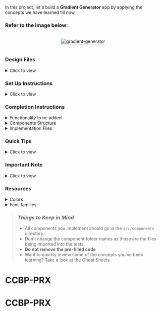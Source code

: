 In this project, let's build a **Gradient Generator** app by applying the concepts we have learned till now.

### Refer to the image below:

<br/>
<div style="text-align: center;">
    <img src="https://assets.ccbp.in/frontend/content/react-js/gradient-generator-output-v0.gif" alt="gradient-generator" style="max-width:70%;box-shadow:0 2.8px 2.2px rgba(0, 0, 0, 0.12)">
</div>
<br/>

### Design Files

<details>
<summary>Click to view</summary>

- [Extra Small (Size < 576px) and Small (Size >= 576px)](https://assets.ccbp.in/frontend/content/react-js/gradient-generator-sm-output-v0.png)
- [Medium (Size >= 768px), Large (Size >= 992px) and Extra Large (Size >= 1200px)](https://assets.ccbp.in/frontend/content/react-js/gradient-generator-lg-output-v0.png)

</details>

### Set Up Instructions

<details>
<summary>Click to view</summary>

- Download dependencies by running `npm install`
- Start up the app using `npm start`
</details>

### Completion Instructions

<details>
<summary>Functionality to be added</summary>
<br/>

The app must have the following functionalities

- Initially, the selected gradient direction should be the first value in the given `gradientDirectionsList`
- The initial values for the HTML input elements with type color should be **#8ae323** and **#014f7b** respectively
- When the values are provided for both the input elements with type color, then provided values should be the text content for the respective paragraph elements
- When the **Generate** button is clicked after selecting the direction and picking the colors, the background of the app should have a linear gradient with the selected direction and colors provided

- The `GradientGenerator` component will consist `gradientDirectionsList`. It consists of a list of gradient directions objects with the following properties in each gradient directions object

  |    Key      | Data Type |
  | :--------:  | :-------: |
  | directionId |  String   |
  |    value    |  String   |
  | displayText |  string   |

</details>

<details>
<summary>Components Structure</summary>

<br/>
<div style="text-align: center;">
    <img src="https://assets.ccbp.in/frontend/content/react-js/gradient-generator-component-breakdown-structure.png" alt="gradetient-generator-component-breakdown-structure" style="max-width:100%;box-shadow:0 2.8px 2.2px rgba(0, 0, 0, 0.12)">
</div>
<br/>

</details>

<details>
<summary>Implementation Files</summary>
<br/>

Use these files to complete the implementation:

- `src/components/GradientGenerator/index.js`
- `src/components/GradientGenerator/styledComponents.js`
- `src/components/GradientDirectionItem/index.js`
- `src/components/GradientDirectionItem/styledComponents.js`
</details>

### Quick Tips

<details close>
<summary>Click to view</summary>
<br>

- The HTML input element with the type **color** is designed for the user to select the **color** from a color picker.

  ```jsx
  <input type="color" />
  ```

- You can use the CSS **opacity** property to set the degree of transparency of an element. It has a value in the range of 0 to 1 inclusive.

  ```
   opacity: 0.5;
  ```

</details>

### Important Note

<details>
<summary>Click to view</summary>

<br/>

**The following instructions are required for the tests to pass**

- The HTML container element for the linear gradient values are applied should have `data-testid` as **gradientGenerator**
- When a gradient direction button is active then the button should have the CSS property opacity with the value **1**
- When a gradient direction button is inactive then the button should have the CSS property opacity with the value **0.5**

</details>

### Resources

<details>
<summary>Colors</summary>

<br/>

<div style="background-color: #8ae323; width: 150px; padding: 10px; color: black">Hex: #8ae323</div>
<div style="background-color: #014f7b; width: 150px; padding: 10px; color: white">Hex: #014f7b</div>
<div style="background-color: #ededed; width: 150px; padding: 10px; color: black">Hex: #ededed</div>
<div style="background-color: #334155; width: 150px; padding: 10px; color: white">Hex: #334155</div>
<div style="background-color: #ffffff79; width: 150px; padding: 10px; color: black">Hex: #ffffff79</div>
<div style="background-color: #1e293b; width: 150px; padding: 10px; color: white">Hex: #1e293b</div>
<div style="background-color: #00c9b7; width: 150px; padding: 10px; color: black">Hex: #00c9b7</div>

</details>

<details>
<summary>Font-families</summary>

- Roboto

</details>

> ### _Things to Keep in Mind_
>
> - All components you implement should go in the `src/components` directory.
> - Don't change the component folder names as those are the files being imported into the tests.
> - **Do not remove the pre-filled code**
> - Want to quickly review some of the concepts you’ve been learning? Take a look at the Cheat Sheets.
# CCBP-PRX
# CCBP-PRX
